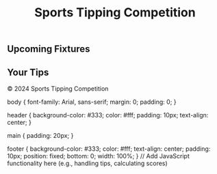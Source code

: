 <!DOCTYPE html>
<html lang="en">
<head>
    <meta charset="UTF-8">
    <meta name="viewport" content="width=device-width, initial-scale=1.0">
    <title>Sports Tipping Competition</title>
    <link rel="stylesheet" href="style.css">
</head>
<body>
    <header>
        <h1>Sports Tipping Competition</h1>
    </header>
    <main>
        <section id="fixtures">
            <h2>Upcoming Fixtures</h2>
            <!-- Add fixture information here -->
        </section>
        <section id="tips">
            <h2>Your Tips</h2>
            <!-- Allow users to enter their tips here -->
        </section>
    </main>
    <footer>
        <p>&copy; 2024 Sports Tipping Competition</p>
    </footer>
    <script src="script.js"></script>
</body>
</html>
body {
    font-family: Arial, sans-serif;
    margin: 0;
    padding: 0;
}

header {
    background-color: #333;
    color: #fff;
    padding: 10px;
    text-align: center;
}

main {
    padding: 20px;
}

footer {
    background-color: #333;
    color: #fff;
    text-align: center;
    padding: 10px;
    position: fixed;
    bottom: 0;
    width: 100%;
}
// Add JavaScript functionality here (e.g., handling tips, calculating scores)
